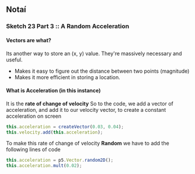 ## Notaí

### Sketch 23 Part 3 :: A Random Acceleration
#### Vectors are what?
Its another way to store an (x, y) value. They're massively necessary and useful.
- Makes it easy to figure out the distance between two points (magnitude)
- Makes it more efficient in storing a location.


#### What is Acceleration (in this instance)
It is the **rate of change of velocity**
So to the code, we add a vector of acceleration, and add it to our velocity vector, to create a constant acceleration on screen 
```js
this.acceleration = createVector(0.03, 0.04);
this.velocity.add(this.acceleration);
```

To make this rate of change of velocity **Random** we have to add the following lines of code 
```js
this.acceleration = p5.Vector.random2D();
this.acceleration.mult(0.02);
```
